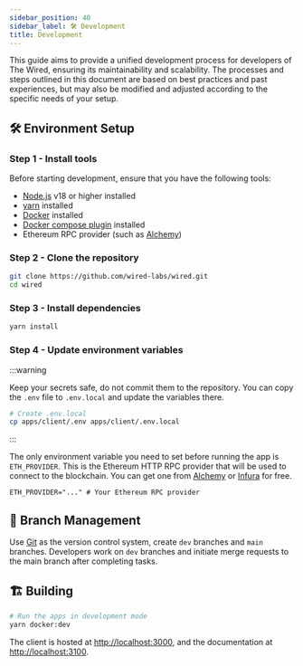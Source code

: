 ```yaml
---
sidebar_position: 40
sidebar_label: 🛠️ Development
title: Development
---
```


This guide aims to provide a unified development process for developers of The Wired, ensuring its maintainability and scalability. The processes and steps outlined in this document are based on best practices and past experiences, but may also be modified and adjusted according to the specific needs of your setup.

## 🛠️ Environment Setup

### Step 1 - Install tools

Before starting development, ensure that you have the following tools:

- [Node.js](https://nodejs.org/) v18 or higher installed
- [yarn](https://yarnpkg.com/) installed
- [Docker](https://www.docker.com/) installed
- [Docker compose plugin](https://docs.docker.com/compose/install/) installed
- Ethereum RPC provider (such as [Alchemy](https://www.alchemy.com/))

### Step 2 - Clone the repository

```bash
git clone https://github.com/wired-labs/wired.git
cd wired
```

### Step 3 - Install dependencies

```bash
yarn install
```

### Step 4 - Update environment variables

:::warning

Keep your secrets safe, do not commit them to the repository. You can copy the `.env` file to `.env.local` and update the variables there.

```bash
# Create .env.local
cp apps/client/.env apps/client/.env.local
```

:::

The only environment variable you need to set before running the app is `ETH_PROVIDER`. This is the Ethereum HTTP RPC provider that will be used to connect to the blockchain. You can get one from [Alchemy](https://www.alchemy.com/) or [Infura](https://infura.io/) for free.

```env title=".env.local"
ETH_PROVIDER="..." # Your Ethereum RPC provider
```

## 📝 Branch Management

Use [Git](https://git-scm.com/) as the version control system, create `dev` branches and `main` branches. Developers work on `dev` branches and initiate merge requests to the main branch after completing tasks.

## 🏗️ Building

```bash
# Run the apps in development mode
yarn docker:dev
```

The client is hosted at [http://localhost:3000](http://localhost:3000), and the documentation at [http://localhost:3100](http://localhost:3100).

